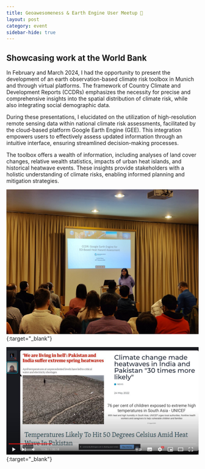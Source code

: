 ```yaml
---
title: Geoawesomeness & Earth Engine User Meetup 🍻
layout: post
category: event
sidebar-hide: true
---
```


## Showcasing work at the World Bank

In February and March 2024, I had the opportunity to present the development of an earth observation-based climate risk toolbox in Munich and through virtual platforms. The framework of Country Climate and Development Reports (CCDRs) emphasizes the necessity for precise and comprehensive insights into the spatial distribution of climate risk, while also integrating social demographic data.

During these presentations, I elucidated on the utilization of high-resolution remote sensing data within national climate risk assessments, facilitated by the cloud-based platform Google Earth Engine (GEE). This integration empowers users to effectively assess updated information through an intuitive interface, ensuring streamlined decision-making processes.

The toolbox offers a wealth of information, including analyses of land cover changes, relative wealth statistics, impacts of urban heat islands, and historical heatwave events. These insights provide stakeholders with a holistic understanding of climate risks, enabling informed planning and mitigation strategies.

[<img src="/assets/images/geoawesome.jpg" alt="Presentation at Geoawesomeness" width="800"/>](https://geoawesomeness.com/special-day-awesome-event-geoawesomeness-munich-1st-meetup-2024/){:target="_blank"}

[<img src="/assets/images/gee_present.jpg" alt="Presentation at GEE Meetup" width="800"/>](https://www.youtube.com/watch?v=6fs10RBag7w&t=1191s){:target="_blank"}

